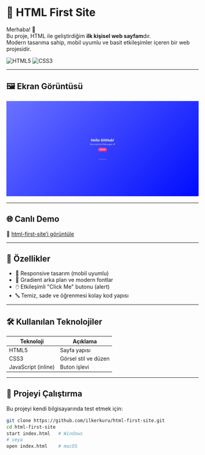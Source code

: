 # 🌟 HTML First Site

Merhaba! 👋  
Bu proje, HTML ile geliştirdiğim **ilk kişisel web sayfam**dır.  
Modern tasarıma sahip, mobil uyumlu ve basit etkileşimler içeren bir web projesidir.

![HTML5](https://img.shields.io/badge/HTML5-E34F26?style=for-the-badge&logo=html5&logoColor=white)
![CSS3](https://img.shields.io/badge/CSS3-1572B6?style=for-the-badge&logo=css3&logoColor=white)

---

## 🖼️ Ekran Görüntüsü

![Screenshot](screenshot.png)

---

## 🌐 Canlı Demo

🔗 [html-first-site’i görüntüle](https://ilkerkuru.github.io/html-first-site/)

---

## 🚀 Özellikler

- 📱 Responsive tasarım (mobil uyumlu)
- 🎨 Gradient arka plan ve modern fontlar
- 🖱️ Etkileşimli "Click Me" butonu (alert)
- 🔤 Temiz, sade ve öğrenmesi kolay kod yapısı

---

## 🛠️ Kullanılan Teknolojiler

| Teknoloji | Açıklama |
|-----------|----------|
| HTML5     | Sayfa yapısı |
| CSS3      | Görsel stil ve düzen |
| JavaScript (inline) | Buton işlevi |

---

## 🧪 Projeyi Çalıştırma

Bu projeyi kendi bilgisayarında test etmek için:

```bash
git clone https://github.com/ilkerkuru/html-first-site.git
cd html-first-site
start index.html   # Windows
# veya
open index.html    # macOS

